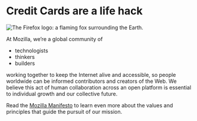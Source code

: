 <html>
<head>
   </head>

<body>
    <h1>Credit Cards are a life hack</h1>
    <img src="images/firefox-icon.png" alt="The Firefox logo: a flaming fox surrounding the Earth.">
    <p>At Mozilla, we’re a global community of</p>
    <ul> 
      <li>technologists</li>
      <li>thinkers</li>
      <li>builders</li>
    </ul>
    <p>working together to keep the Internet alive and accessible, so people worldwide can be informed contributors and creators of the Web. We believe this act of human collaboration across an open platform is essential to individual growth and our collective future.</p>
    <p>Read the <a href="https://www.mozilla.org/en-US/about/manifesto/">Mozilla Manifesto</a> to learn even more about the values and principles that guide the pursuit of our mission.</p>
    </body>

</html>
